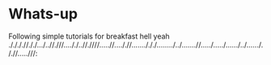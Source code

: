 # Whats-up
Following simple tutorials for breakfast hell yeah
././././/././.../..//.///...././..//.////.....//...././/......./././......../../.......//...../...../....../../....../././/.....///:

